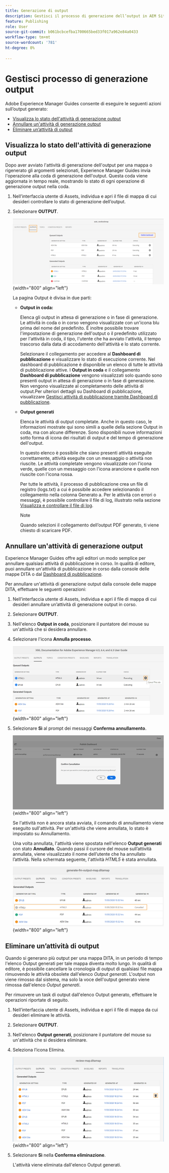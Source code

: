 ```yaml
---
title: Generazione di output
description: Gestisci il processo di generazione dell’output in AEM Sites, PDF, HTML5, EPUB, personalizzato e JSON tramite plug-in DITA-OT, pubblicazione di PDF nativi e FMPS in AEM Guides.
feature: Publishing
role: User
source-git-commit: b061bcbcefba1700665bed33f017a962e84a0433
workflow-type: tm+mt
source-wordcount: '781'
ht-degree: 0%

---
```


# Gestisci processo di generazione output

Adobe Experience Manager Guides consente di eseguire le seguenti azioni sull’output generato:

- [Visualizza lo stato dell&#39;attività di generazione output](#view-the-status-of-the-output-generation-task)
- [Annullare un&#39;attività di generazione output](#cancel-an-output-generation-task)
- [Eliminare un’attività di output](#delete-an-output-task)

## Visualizza lo stato dell&#39;attività di generazione output

Dopo aver avviato l&#39;attività di generazione dell&#39;output per una mappa o rigenerato gli argomenti selezionati, Experience Manager Guides invia l&#39;operazione alla coda di generazione dell&#39;output. Questa coda viene aggiornata in tempo reale, mostrando lo stato di ogni operazione di generazione output nella coda.

1. Nell’interfaccia utente di Assets, individua e apri il file di mappa di cui desideri controllare lo stato di generazione dell’output.

1. Selezionare **OUTPUT**.

   ![](images/output-queued.png){width="800" align="left"}

   La pagina Output è divisa in due parti:

   - **Output in coda:**

     Elenca gli output in attesa di generazione o in fase di generazione. Le attività in coda o in corso vengono visualizzate con un&#39;icona blu prima del nome del predefinito. È inoltre possibile trovare l&#39;impostazione di generazione dell&#39;output o il predefinito utilizzato per l&#39;attività in coda, il tipo, l&#39;utente che ha avviato l&#39;attività, il tempo trascorso dalla data di accodamento dell&#39;attività e lo stato corrente.

     Selezionare il collegamento per accedere al **Dashboard di pubblicazione** e visualizzare lo stato di esecuzione corrente. Nel dashboard di pubblicazione è disponibile un elenco di tutte le attività di pubblicazione attive. I **Output in coda** e il collegamento **Dashboard di pubblicazione** vengono visualizzati solo quando sono presenti output in attesa di generazione o in fase di generazione. Non vengono visualizzate al completamento delle attività di output.Per ulteriori dettagli su Dashboard di pubblicazione, visualizzare [Gestisci attività di pubblicazione tramite Dashboard di pubblicazione](generate-output-publish-dashboard.md#).

   - **Output generati**

     Elenca le attività di output completate. Anche in questo caso, le informazioni mostrate qui sono simili a quelle della sezione Output in coda, ma con alcune differenze. Sono disponibili nuove informazioni sotto forma di icona dei risultati di output e del tempo di generazione dell&#39;output.

     In questo elenco è possibile che siano presenti attività eseguite correttamente, attività eseguite con un messaggio o attività non riuscite. Le attività completate vengono visualizzate con l&#39;icona verde, quelle con un messaggio con l&#39;icona arancione e quelle non riuscite con l&#39;icona rossa.

     Per tutte le attività, il processo di pubblicazione crea un file di registro \(logs.txt\) a cui è possibile accedere selezionando il collegamento nella colonna Generato a. Per le attività con errori o messaggi, è possibile controllare il file di log, illustrato nella sezione [Visualizza e controllare il file di log](generate-output-basic-troubleshooting.md#id1822G0P0CHS).

     >[!NOTE]
     >
     > Quando selezioni il collegamento dell’output PDF generato, ti viene chiesto di scaricare PDF.


## Annullare un&#39;attività di generazione output

Experience Manager Guides offre agli editori un modo semplice per annullare qualsiasi attività di pubblicazione in corso. In qualità di editore, puoi annullare un&#39;attività di pubblicazione in corso dalla console delle mappe DITA o dal [Dashboard di pubblicazione](generate-output-publish-dashboard.md#).

Per annullare un&#39;attività di generazione output dalla console delle mappe DITA, effettuare le seguenti operazioni:

1. Nell’interfaccia utente di Assets, individua e apri il file di mappa di cui desideri annullare un’attività di generazione output in corso.

1. Selezionare **OUTPUT**.

1. Nell&#39;elenco **Output in coda**, posizionare il puntatore del mouse su un&#39;attività che si desidera annullare.

1. Selezionare l&#39;icona **Annulla processo**.

   ![](images/cancel-publish-task-map-console.png){width="800" align="left"}

1. Selezionare **Sì** al prompt dei messaggi **Conferma annullamento**.

   ![](images/confirm-cancel-output-map-console.png){width="800" align="left"}

   Se l&#39;attività non è ancora stata avviata, il comando di annullamento viene eseguito sull&#39;attività. Per un&#39;attività che viene annullata, lo stato è impostato su Annullamento.

   Una volta annullata, l&#39;attività viene spostata nell&#39;elenco **Output generati** con stato **Annullato**. Quando passi il cursore del mouse sull’attività annullata, viene visualizzato il nome dell’utente che ha annullato l’attività. Nella schermata seguente, l&#39;attività *HTML5* è stata annullata.

   ![](images/cancelled-output-task.png){width="800" align="left"}


## Eliminare un’attività di output

Quando si generano più output per una mappa DITA, in un periodo di tempo l&#39;elenco Output generati per tale mappa diventa molto lungo. In qualità di editore, è possibile cancellare la cronologia di output di qualsiasi file mappa rimuovendo le attività obsolete dall&#39;elenco *Output generati*. L&#39;output non viene rimosso dal sistema, ma solo la voce dell&#39;output generato viene rimossa dall&#39;elenco *Output generati*.

Per rimuovere un task di output dall&#39;elenco Output generato, effettuare le operazioni riportate di seguito.

1. Nell’interfaccia utente di Assets, individua e apri il file di mappa da cui desideri eliminare le attività.

1. Selezionare **OUTPUT**.

1. Nell&#39;elenco **Output generati**, posizionare il puntatore del mouse su un&#39;attività che si desidera eliminare.

1. Seleziona l’icona Elimina.

   ![](images/delete-output-task.png){width="800" align="left"}

1. Selezionare **Sì** nella **Conferma eliminazione**.

   L&#39;attività viene eliminata dall&#39;elenco Output generati.

